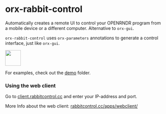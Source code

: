 # orx-rabbit-control

Automatically creates a remote UI to control your OPENRNDR program from a mobile device or a different computer. Alternative to `orx-gui`. 

`orx-rabbit-control` uses `orx-parameters` annotations to generate a control interface, just like `orx-gui`. 

<a href="http://rabbitcontrol.cc">
<img src="http://rabbitcontrol.cc/carrot-sketch-c-trans.png" width="50px"> 
</a>

For examples, check out the [demo](./src/demo/kotlin) folder.



### Using the web client

Go to [client.rabbitcontrol.cc](http://client.rabbitcontrol.cc) and enter your IP-address and port.

More Info about the web client: [rabbitcontrol.cc/apps/webclient/](http://rabbitcontrol.cc/apps/webclient/)
